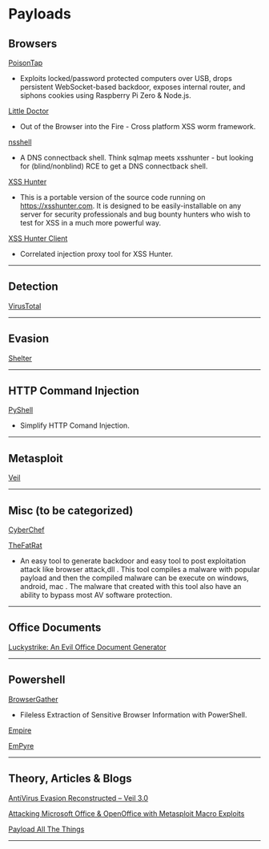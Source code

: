 # Payloads

## Browsers

[PoisonTap](https://github.com/samyk/poisontap)

- Exploits locked/password protected computers over USB, drops persistent WebSocket-based backdoor, exposes internal router, and siphons cookies using Raspberry Pi Zero & Node.js.

[Little Doctor](https://github.com/moloch--/little-doctor)

- Out of the Browser into the Fire - Cross platform XSS worm framework.

[nsshell](https://github.com/TheRook/nsshell)

- A DNS connectback shell. Think sqlmap meets xsshunter - but looking for (blind/nonblind) RCE to get a DNS connectback shell.

[XSS Hunter](https://github.com/mandatoryprogrammer/xsshunter)

- This is a portable version of the source code running on https://xsshunter.com. It is designed to be easily-installable on any server for security professionals and bug bounty hunters who wish to test for XSS in a much more powerful way.

[XSS Hunter Client](https://github.com/mandatoryprogrammer/xsshunter_client)

- Correlated injection proxy tool for XSS Hunter.

---

## Detection

[VirusTotal](https://www.virustotal.com/)

---

## Evasion

[Shelter](https://www.shellterproject.com/)

---

## HTTP Command Injection

[PyShell](https://github.com/praetorian-inc/pyshell)

- Simplify HTTP Comand Injection.

---

## Metasploit

[Veil](https://github.com/Veil-Framework/Veil)

---

## Misc (to be categorized)

[CyberChef](https://gchq.github.io/CyberChef/)

[TheFatRat](https://github.com/Screetsec/TheFatRat)

- An easy tool to generate backdoor and easy tool to post exploitation attack like browser attack,dll . This tool compiles a malware with popular payload and then the compiled malware can be execute on windows, android, mac . The malware that created with this tool also have an ability to bypass most AV software protection.

---

## Office Documents

[Luckystrike: An Evil Office Document Generator](https://www.shellntel.com/blog/2016/9/13/luckystrike-a-database-backed-evil-macro-generator)

---

## Powershell

[BrowserGather](https://github.com/sekirkity/BrowserGather)

- Fileless Extraction of Sensitive Browser Information with PowerShell.

[Empire](https://www.powershellempire.com/)

[EmPyre](https://github.com/EmpireProject/EmPyre)

---

## Theory, Articles & Blogs

[AntiVirus Evasion Reconstructed – Veil 3.0](https://www.fireeye.com/blog/threat-research/2017/03/_antivirus_evasionr.html)

[Attacking Microsoft Office & OpenOffice with Metasploit Macro Exploits](https://community.rapid7.com/community/metasploit/blog/2017/02/22/attacking-microsoft-office-openoffice-with-metasploit-macro-exploits)

[Payload All The Things](https://github.com/swisskyrepo/PayloadsAllTheThings)

---
